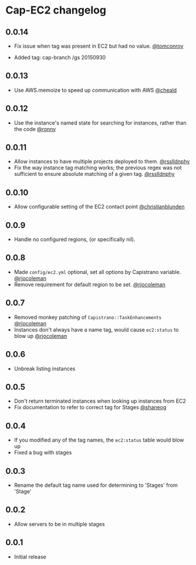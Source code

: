 # Cap-EC2 changelog

## 0.0.14

* Fix issue when tag was present in EC2 but had no value. [@tomconroy](https://github.com/tomconroy)

* Added tag: cap-branch /gs 20150930

## 0.0.13

* Use AWS.memoize to speed up communication with AWS [@cheald](https://github.com/cheald)

## 0.0.12

* Use the instance's named state for searching for instances, rather than the code [@ronny](https://github.com/ronny)

## 0.0.11

* Allow instances to have multiple projects deployed to them. [@rsslldnphy](https://github.com/rsslldnphy)
* Fix the way instance tag matching works; the previous regex was not sufficient to ensure
  absolute matching of a given tag. [@rsslldnphy](https://github.com/rsslldnphy)

## 0.0.10

* Allow configurable setting of the EC2 contact point [@christianblunden](https://github.com/christianblunden)

## 0.0.9

* Handle no configured regions, (or specifically nil).

## 0.0.8

* Made `config/ec2.yml` optional, set all options by Capistrano variable. [@rjocoleman](https://github.com/rjocoleman)
* Remove requirement for default region to be set. [@rjocoleman](https://github.com/rjocoleman)

## 0.0.7

* Removed monkey patching of `Capistrano::TaskEnhancements` [@rjocoleman](https://github.com/rjocoleman)
* Instances don't always have a name tag, would cause `ec2:status` to blow up [@rjocoleman](https://github.com/rjocoleman)

## 0.0.6

* Unbreak listing instances

## 0.0.5

* Don't return terminated instances when looking up instances from EC2
* Fix documentation to refer to correct tag for Stages [@shaneog](https://github.com/shaneog)

## 0.0.4

* If you modified any of the tag names, the `ec2:status` table would blow up
* Fixed a bug with stages

## 0.0.3

* Rename the default tag name used for determining to 'Stages' from 'Stage'

## 0.0.2

* Allow servers to be in multiple stages

## 0.0.1

* Initial release
